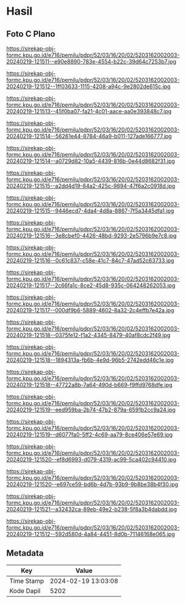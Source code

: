 # Hasil

## Foto C Plano

https://sirekap-obj-formc.kpu.go.id/e716/pemilu/pdpr/52/03/16/20/02/5203162002003-20240219-121511--e90e8890-783e-4554-b22c-39d64c7253b7.jpg

https://sirekap-obj-formc.kpu.go.id/e716/pemilu/pdpr/52/03/16/20/02/5203162002003-20240219-121512--1ff03633-1115-4208-a94c-9e2802de615c.jpg

https://sirekap-obj-formc.kpu.go.id/e716/pemilu/pdpr/52/03/16/20/02/5203162002003-20240219-121513--45f0ba07-fa21-4c01-aace-aa0e393848c7.jpg

https://sirekap-obj-formc.kpu.go.id/e716/pemilu/pdpr/52/03/16/20/02/5203162002003-20240219-121514--56261e44-8784-46a9-b011-127ade166777.jpg

https://sirekap-obj-formc.kpu.go.id/e716/pemilu/pdpr/52/03/16/20/02/5203162002003-20240219-121514--a0729d82-10a5-4439-816b-0e44d8682f31.jpg

https://sirekap-obj-formc.kpu.go.id/e716/pemilu/pdpr/52/03/16/20/02/5203162002003-20240219-121515--a2dd4d19-64a2-425c-9894-47f6a2c0918d.jpg

https://sirekap-obj-formc.kpu.go.id/e716/pemilu/pdpr/52/03/16/20/02/5203162002003-20240219-121515--9446ecd7-4da4-4d8a-8867-7f5a3445dfa1.jpg

https://sirekap-obj-formc.kpu.go.id/e716/pemilu/pdpr/52/03/16/20/02/5203162002003-20240219-121516--3e8cbef0-4426-48bd-9293-2e5796b9e7c8.jpg

https://sirekap-obj-formc.kpu.go.id/e716/pemilu/pdpr/52/03/16/20/02/5203162002003-20240219-121516--0c61c837-c58e-41c7-84c7-47ad52c63733.jpg

https://sirekap-obj-formc.kpu.go.id/e716/pemilu/pdpr/52/03/16/20/02/5203162002003-20240219-121517--2c66fa1c-8ce2-45d8-935c-064248262053.jpg

https://sirekap-obj-formc.kpu.go.id/e716/pemilu/pdpr/52/03/16/20/02/5203162002003-20240219-121517--000df9b6-5889-4602-8a32-2c4effb7e42a.jpg

https://sirekap-obj-formc.kpu.go.id/e716/pemilu/pdpr/52/03/16/20/02/5203162002003-20240219-121518--0375fe12-f1a2-4345-8479-40af8cdc2f49.jpg

https://sirekap-obj-formc.kpu.go.id/e716/pemilu/pdpr/52/03/16/20/02/5203162002003-20240219-121518--1894313a-fb6b-4e9d-96b5-2742edd46c1e.jpg

https://sirekap-obj-formc.kpu.go.id/e716/pemilu/pdpr/52/03/16/20/02/5203162002003-20240219-121518--47722a8b-7a64-490d-b669-f9ffd9768dfe.jpg

https://sirekap-obj-formc.kpu.go.id/e716/pemilu/pdpr/52/03/16/20/02/5203162002003-20240219-121519--eed959ba-2b74-47b2-879a-6591b2cc9a24.jpg

https://sirekap-obj-formc.kpu.go.id/e716/pemilu/pdpr/52/03/16/20/02/5203162002003-20240219-121519--d6077fa0-5ff2-4c69-aa79-8ce406e57e69.jpg

https://sirekap-obj-formc.kpu.go.id/e716/pemilu/pdpr/52/03/16/20/02/5203162002003-20240219-121520--ef8d6993-d079-4319-ac99-5ca402c94410.jpg

https://sirekap-obj-formc.kpu.go.id/e716/pemilu/pdpr/52/03/16/20/02/5203162002003-20240219-121520--e697ce59-bd6b-4d7b-93b9-9b8be38b4f30.jpg

https://sirekap-obj-formc.kpu.go.id/e716/pemilu/pdpr/52/03/16/20/02/5203162002003-20240219-121521--a32432ca-89eb-49e2-b238-5f8a3b4dabdd.jpg

https://sirekap-obj-formc.kpu.go.id/e716/pemilu/pdpr/52/03/16/20/02/5203162002003-20240219-121512--592d580d-4a84-4451-8d0b-71146168e065.jpg


## Metadata

| Key        | Value               |
| ---------- | ------------------- |
| Time Stamp | 2024-02-19 13:03:08 |
| Kode Dapil | 5202                |



